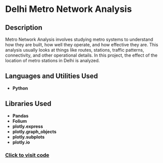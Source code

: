 <h1>Delhi Metro Network Analysis</h1>




<h2>Description</h2>
Metro Network Analysis involves studying metro systems to understand how they are built, how well they operate, and how effective they are. This analysis usually looks at things like routes, stations, traffic patterns, connectivity, and other operational details. In this project, the effect of the location of metro stations in Delhi is analyzed.
<br />


<h2>Languages and Utilities Used</h2>

- <b>Python</b> 
  

<h2>Libraries Used </h2>

- <b>Pandas</b>
- <b>Folium</b>
- <b>plotly.express</b>
- <b>plotly.graph_objects</b>
- <b>plotly.subplots</b>
- <b>plotly.io</b>

 ### [Click to visit code](https://github.com/KFrimps/Food-Delivery-Cost-and-Profitability-Analysis/blob/main/Food%20Delivery%20Cost%20and%20Profitability%20Analysis.ipynb)
